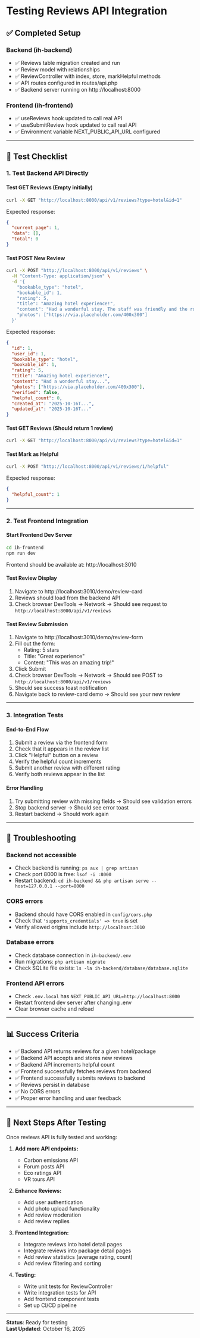 # Testing Reviews API Integration

## ✅ Completed Setup

### Backend (ih-backend)
- ✅ Reviews table migration created and run
- ✅ Review model with relationships
- ✅ ReviewController with index, store, markHelpful methods
- ✅ API routes configured in routes/api.php
- ✅ Backend server running on http://localhost:8000

### Frontend (ih-frontend)
- ✅ useReviews hook updated to call real API
- ✅ useSubmitReview hook updated to call real API
- ✅ Environment variable NEXT_PUBLIC_API_URL configured

---

## 🧪 Test Checklist

### 1. Test Backend API Directly

#### Test GET Reviews (Empty initially)
```bash
curl -X GET "http://localhost:8000/api/v1/reviews?type=hotel&id=1"
```

Expected response:
```json
{
  "current_page": 1,
  "data": [],
  "total": 0
}
```

#### Test POST New Review
```bash
curl -X POST "http://localhost:8000/api/v1/reviews" \
  -H "Content-Type: application/json" \
  -d '{
    "bookable_type": "hotel",
    "bookable_id": 1,
    "rating": 5,
    "title": "Amazing hotel experience!",
    "content": "Had a wonderful stay. The staff was friendly and the room was spotless.",
    "photos": ["https://via.placeholder.com/400x300"]
  }'
```

Expected response:
```json
{
  "id": 1,
  "user_id": 1,
  "bookable_type": "hotel",
  "bookable_id": 1,
  "rating": 5,
  "title": "Amazing hotel experience!",
  "content": "Had a wonderful stay...",
  "photos": ["https://via.placeholder.com/400x300"],
  "verified": false,
  "helpful_count": 0,
  "created_at": "2025-10-16T...",
  "updated_at": "2025-10-16T..."
}
```

#### Test GET Reviews (Should return 1 review)
```bash
curl -X GET "http://localhost:8000/api/v1/reviews?type=hotel&id=1"
```

#### Test Mark as Helpful
```bash
curl -X POST "http://localhost:8000/api/v1/reviews/1/helpful"
```

Expected response:
```json
{
  "helpful_count": 1
}
```

---

### 2. Test Frontend Integration

#### Start Frontend Dev Server
```bash
cd ih-frontend
npm run dev
```

Frontend should be available at: http://localhost:3010

#### Test Review Display
1. Navigate to http://localhost:3010/demo/review-card
2. Reviews should load from the backend API
3. Check browser DevTools → Network → Should see request to `http://localhost:8000/api/v1/reviews`

#### Test Review Submission
1. Navigate to http://localhost:3010/demo/review-form
2. Fill out the form:
   - Rating: 5 stars
   - Title: "Great experience"
   - Content: "This was an amazing trip!"
3. Click Submit
4. Check browser DevTools → Network → Should see POST to `http://localhost:8000/api/v1/reviews`
5. Should see success toast notification
6. Navigate back to review-card demo → Should see your new review

---

### 3. Integration Tests

#### End-to-End Flow
1. Submit a review via the frontend form
2. Check that it appears in the review list
3. Click "Helpful" button on a review
4. Verify the helpful count increments
5. Submit another review with different rating
6. Verify both reviews appear in the list

#### Error Handling
1. Try submitting review with missing fields → Should see validation errors
2. Stop backend server → Should see error toast
3. Restart backend → Should work again

---

## 🐛 Troubleshooting

### Backend not accessible
- Check backend is running: `ps aux | grep artisan`
- Check port 8000 is free: `lsof -i :8000`
- Restart backend: `cd ih-backend && php artisan serve --host=127.0.0.1 --port=8000`

### CORS errors
- Backend should have CORS enabled in `config/cors.php`
- Check that `'supports_credentials' => true` is set
- Verify allowed origins include `http://localhost:3010`

### Database errors
- Check database connection in `ih-backend/.env`
- Run migrations: `php artisan migrate`
- Check SQLite file exists: `ls -la ih-backend/database/database.sqlite`

### Frontend API errors
- Check `.env.local` has `NEXT_PUBLIC_API_URL=http://localhost:8000`
- Restart frontend dev server after changing .env
- Clear browser cache and reload

---

## 📊 Success Criteria

- ✅ Backend API returns reviews for a given hotel/package
- ✅ Backend API accepts and stores new reviews
- ✅ Backend API increments helpful count
- ✅ Frontend successfully fetches reviews from backend
- ✅ Frontend successfully submits reviews to backend
- ✅ Reviews persist in database
- ✅ No CORS errors
- ✅ Proper error handling and user feedback

---

## 🎯 Next Steps After Testing

Once reviews API is fully tested and working:

1. **Add more API endpoints:**
   - Carbon emissions API
   - Forum posts API
   - Eco ratings API
   - VR tours API

2. **Enhance Reviews:**
   - Add user authentication
   - Add photo upload functionality
   - Add review moderation
   - Add review replies

3. **Frontend Integration:**
   - Integrate reviews into hotel detail pages
   - Integrate reviews into package detail pages
   - Add review statistics (average rating, count)
   - Add review filtering and sorting

4. **Testing:**
   - Write unit tests for ReviewController
   - Write integration tests for API
   - Add frontend component tests
   - Set up CI/CD pipeline

---

**Status**: Ready for testing  
**Last Updated**: October 16, 2025
